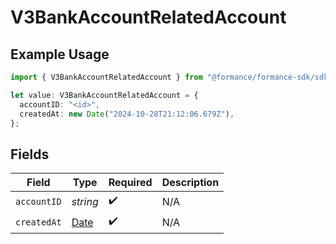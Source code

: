 # V3BankAccountRelatedAccount

## Example Usage

```typescript
import { V3BankAccountRelatedAccount } from "@formance/formance-sdk/sdk/models/shared";

let value: V3BankAccountRelatedAccount = {
  accountID: "<id>",
  createdAt: new Date("2024-10-28T21:12:06.679Z"),
};
```

## Fields

| Field                                                                                         | Type                                                                                          | Required                                                                                      | Description                                                                                   |
| --------------------------------------------------------------------------------------------- | --------------------------------------------------------------------------------------------- | --------------------------------------------------------------------------------------------- | --------------------------------------------------------------------------------------------- |
| `accountID`                                                                                   | *string*                                                                                      | :heavy_check_mark:                                                                            | N/A                                                                                           |
| `createdAt`                                                                                   | [Date](https://developer.mozilla.org/en-US/docs/Web/JavaScript/Reference/Global_Objects/Date) | :heavy_check_mark:                                                                            | N/A                                                                                           |
